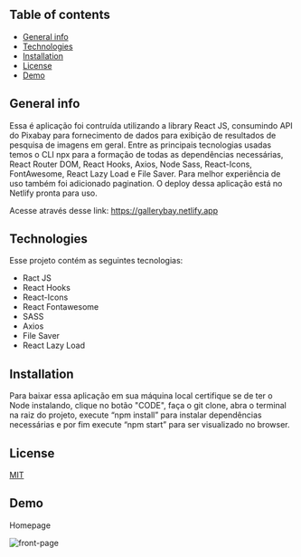 

## Table of contents
* [General info](#general-info)
* [Technologies](#technologies)
* [Installation](#Installation)
* [License](#License)
* [Demo](#Demo)

## General info
Essa é aplicação foi contruída utilizando a library React JS, consumindo API do Pixabay para fornecimento de dados para exibição de resultados de pesquisa de imagens em geral.
Entre as principais tecnologias usadas temos o CLI npx para a formação de todas as dependências necessárias, React Router DOM, React Hooks, Axios, Node Sass, React-Icons, FontAwesome, React Lazy Load e File Saver. Para melhor experiência de uso também foi adicionado pagination.
O deploy dessa aplicação está no Netlify pronta para uso. 

 Acesse através desse link: https://gallerybay.netlify.app
	
## Technologies
Esse projeto contém as seguintes tecnologias:
* Ract JS 
* React Hooks
* React-Icons
* React Fontawesome
* SASS
* Axios
* File Saver
* React Lazy Load
	
## Installation
Para baixar essa aplicação em sua máquina local certifique se de ter o Node instalando, clique no botão "CODE",  faça o git clone, abra o terminal na raiz do projeto, execute “npm install” para instalar dependências necessárias e por fim execute “npm start” para ser visualizado no browser. 
 

## License
[MIT](https://choosealicense.com/licenses/mit/)


## Demo
Homepage

 ![front-page](https://user-images.githubusercontent.com/66249777/144848754-db69ad6a-c1a8-4055-ba96-799ac392e7bf.png)

